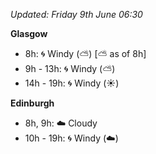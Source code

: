 *Updated: Friday 9th June 06:30*

**Glasgow**

* 8h: :cyclone: Windy (:partly_sunny:) [:partly_sunny: as of 8h]
* 9h - 13h: :cyclone: Windy (:partly_sunny:)
* 14h - 19h: :cyclone: Windy (:sunny:)

**Edinburgh**

* 8h, 9h: :cloud: Cloudy
* 10h - 19h: :cyclone: Windy (:cloud:)
